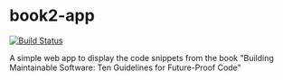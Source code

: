 # book2-app

[![Build Status](https://travis-ci.org/gijswijnholds/book2-app.svg?branch=master)](https://travis-ci.org/gijswijnholds/book2-app)

A simple web app to display the code snippets from the book "Building Maintainable Software: Ten Guidelines for Future-Proof Code"
